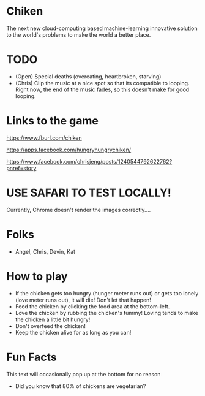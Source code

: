 # Chiken
The next new cloud-computing based machine-learning innovative solution to the world's problems to make the world a better place.

# TODO
- (Open) Special deaths (overeating, heartbroken, starving)
- (Chris) Clip the music at a nice spot so that its compatible to looping. Right now, the end of the music fades, so this doesn't make for good looping.

# Links to the game

https://www.fburl.com/chiken

https://apps.facebook.com/hungryhungrychiken/

https://www.facebook.com/chrisjeng/posts/1240544792622762?pnref=story

# USE SAFARI TO TEST LOCALLY!
Currently, Chrome doesn't render the images correctly....

# Folks
- Angel, Chris, Devin, Kat

# How to play
- If the chicken gets too hungry (hunger meter runs out) or gets too lonely (love meter runs out), it will die! Don't let that happen!
- Feed the chicken by clicking the food area at the bottom-left.
- Love the chicken by rubbing the chicken's tummy! Loving tends to make the chicken a little bit hungry!
- Don't overfeed the chicken!
- Keep the chicken alive for as long as you can!

# Fun Facts

This text will occasionally pop up at the bottom for no reason

- Did you know that 80% of chickens are vegetarian?
